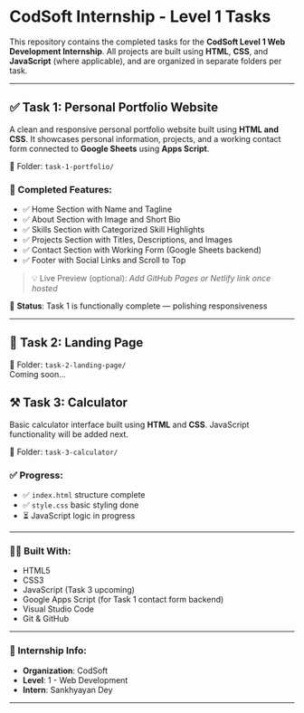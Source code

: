 # CodSoft Internship - Level 1 Tasks

This repository contains the completed tasks for the **CodSoft Level 1 Web Development Internship**. All projects are built using **HTML**, **CSS**, and **JavaScript** (where applicable), and are organized in separate folders per task.

---

## ✅ Task 1: Personal Portfolio Website

A clean and responsive personal portfolio website built using **HTML and CSS**. It showcases personal information, projects, and a working contact form connected to **Google Sheets** using **Apps Script**.

📂 Folder: `task-1-portfolio/`

### 🔹 Completed Features:
- ✅ Home Section with Name and Tagline
- ✅ About Section with Image and Short Bio
- ✅ Skills Section with Categorized Skill Highlights 
- ✅ Projects Section with Titles, Descriptions, and Images
- ✅ Contact Section with Working Form (Google Sheets backend)
- ✅ Footer with Social Links and Scroll to Top

> 💡 Live Preview (optional): _Add GitHub Pages or Netlify link once hosted_

📌 **Status**: Task 1 is functionally complete — polishing responsiveness

---

## 🚧 Task 2: Landing Page  
📂 Folder: `task-2-landing-page/`  
Coming soon...

## ⚒️ Task 3: Calculator  

Basic calculator interface built using **HTML** and **CSS**. JavaScript functionality will be added next.

📂 Folder: `task-3-calculator/`

### ✅ Progress:
- ✅ `index.html` structure complete  
- ✅ `style.css` basic styling done  
- ⏳ JavaScript logic in progress

---

### 👨‍💻 Built With:
- HTML5
- CSS3
- JavaScript (Task 3 upcoming)  
- Google Apps Script (for Task 1 contact form backend)
- Visual Studio Code
- Git & GitHub

---

### 📅 Internship Info:
- **Organization**: CodSoft
- **Level**: 1 - Web Development
- **Intern**: Sankhyayan Dey

---
